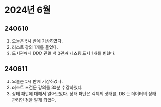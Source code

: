 # 2024년 6월

## 240610

1. 오늘은 5시 반에 기상하였다.
2. 러스트 강의 1개를 들었다.
3. 도서관에서 DDD 관련 책 2권과 테스팅 도서 1개를 빌렸다.

## 240611

1. 오늘은 5시 반에 기상하였다.
2. 러스트 조건문 강의를 30분 수강하였다.
3. 상태 패턴에 대해서 알아보았다. 상태 패턴은 객체의 상태를, DB 는 데이터의 상태 관리인 점을 알게 되었다.
